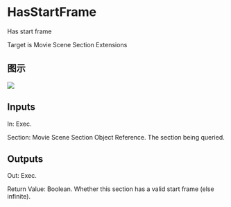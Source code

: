 # HasStartFrame

Has start frame

Target is Movie Scene Section Extensions

## 图示

![]($-20221218-20525419.png)

## Inputs

In: Exec.

Section: Movie Scene Section Object Reference. The section being queried.  

## Outputs

Out: Exec.

Return Value: Boolean. Whether this section has a valid start frame (else infinite).

